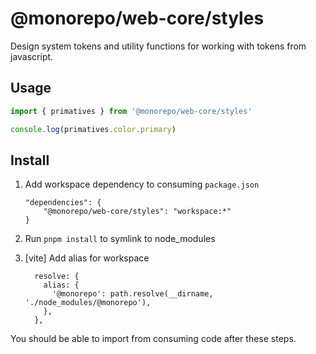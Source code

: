 # @monorepo/web-core/styles

Design system tokens and utility functions for working with tokens from javascript.

## Usage

```js
import { primatives } from '@monorepo/web-core/styles'

console.log(primatives.color.primary)
```

## Install

1. Add workspace dependency to consuming `package.json`

   ```
   "dependencies": {
       "@monorepo/web-core/styles": "workspace:*"
   }
   ```

2. Run `pnpm install` to symlink to node_modules

3. [vite] Add alias for workspace

   ```
     resolve: {
       alias: {
         '@monorepo': path.resolve(__dirname, './node_modules/@monorepo'),
       },
     },
   ```

You should be able to import from consuming code after these steps.
